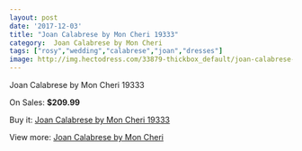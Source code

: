 ```yaml
---
layout: post
date: '2017-12-03'
title: "Joan Calabrese by Mon Cheri 19333"
category:  Joan Calabrese by Mon Cheri
tags: ["rosy","wedding","calabrese","joan","dresses"]
image: http://img.hectodress.com/33879-thickbox_default/joan-calabrese-by-mon-cheri-19333.jpg
---
```

Joan Calabrese by Mon Cheri 19333

On Sales: **$209.99**
<a href="https://www.hectodress.com/-joan-calabrese-by-mon-cheri/15666-joan-calabrese-by-mon-cheri-19333.html"><amp-img layout="responsive" width="600" height="600" src="//img.hectodress.com/33879-thickbox_default/joan-calabrese-by-mon-cheri-19333.jpg" alt="Joan Calabrese by Mon Cheri 19333 0" /></a>
<a href="https://www.hectodress.com/-joan-calabrese-by-mon-cheri/15666-joan-calabrese-by-mon-cheri-19333.html"><amp-img layout="responsive" width="600" height="600" src="//img.hectodress.com/33881-thickbox_default/joan-calabrese-by-mon-cheri-19333.jpg" alt="Joan Calabrese by Mon Cheri 19333 1" /></a>
<a href="https://www.hectodress.com/-joan-calabrese-by-mon-cheri/15666-joan-calabrese-by-mon-cheri-19333.html"><amp-img layout="responsive" width="600" height="600" src="//img.hectodress.com/33880-thickbox_default/joan-calabrese-by-mon-cheri-19333.jpg" alt="Joan Calabrese by Mon Cheri 19333 2" /></a>

Buy it: [Joan Calabrese by Mon Cheri 19333](https://www.hectodress.com/-joan-calabrese-by-mon-cheri/15666-joan-calabrese-by-mon-cheri-19333.html "Joan Calabrese by Mon Cheri 19333")

View more: [ Joan Calabrese by Mon Cheri](https://www.hectodress.com/285--joan-calabrese-by-mon-cheri " Joan Calabrese by Mon Cheri")